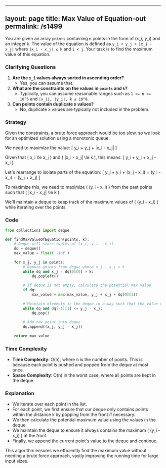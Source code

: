 
---
layout: page
title:  Max Value of Equation-out
permalink: /s1499
---
You are given an array `points` containing `n` points in the form of (x_i, y_i) and an integer `k`. The value of the equation is defined as `y_i + y_j + |x_i - x_j|` where `|x_i - x_j| ≤ k` and `i < j`. Your task is to find the maximum value of this equation.

### Clarifying Questions
1. **Are the `x_i` values always sorted in ascending order?**
   - Yes, you can assume that.
2. **What are the constraints on the values in `points` and `k`?**
   - Typically, you can assume reasonable ranges such as `1 <= n <= 10^5` and `|x_i|, |y_i|, k ≤ 10^8`.
3. **Can points contain duplicate x values?**
   - No, duplicate x values are typically not included in the problem.

### Strategy
Given the constraints, a brute force approach would be too slow, so we look for an optimized solution using a monotonic queue.

We need to maximize the value:
\[ y_i + y_j + |x_i - x_j| \]

Given that \( x_i \le x_j \) and \( |x_i - x_j| \le k \), this means:
\[ y_i + y_j + x_j - x_i \]

Let's rearrange to isolate parts of the equation:
\[ y_j + y_i + (x_j - x_i) = (y_i - x_i) + (y_j + x_j) \]

To maximize this, we need to maximize \( (y_i - x_i) \) from the past points such that \( |x_i - x_j| \le k \).

We'll maintain a deque to keep track of the maximum values of \( (y_i - x_i) \) while iterating over the points.

### Code
```python
from collections import deque

def findMaxValueOfEquation(points, k):
    # Deque will store tuples of (x_i, y_i - x_i)
    dq = deque()
    max_value = float('-inf')
    
    for x_j, y_j in points:
        # Remove points from deque where x_j - x_i > k
        while dq and x_j - dq[0][0] > k:
            dq.popleft()
        
        # If deque is not empty, calculate the potential max value
        if dq:
            max_value = max(max_value, y_j + x_j + dq[0][1])
        
        # Maintain elements in the deque in a way such that the value of y_i - x_i is maximized at the front
        while dq and dq[-1][1] <= y_j - x_j:
            dq.pop()
        
        # Add new point into deque
        dq.append((x_j, y_j - x_j))
    
    return max_value
```

### Time Complexity
- **Time Complexity**: O(n), where n is the number of points. This is because each point is pushed and popped from the deque at most once.
- **Space Complexity**: O(n) in the worst case, where all points are kept in the deque.

### Explanation
- We iterate over each point in the list.
- For each point, we first ensure that our deque only contains points within the distance `k` by popping from the front if necessary.
- We then calculate the potential maximum value using the values in the deque.
- We maintain the deque to ensure it always contains the maximum \( (y_i - x_i) \) at the front.
- Finally, we append the current point's value to the deque and continue.

This algorithm ensures we efficiently find the maximum value without needing a brute force approach, vastly improving the running time for large input sizes.